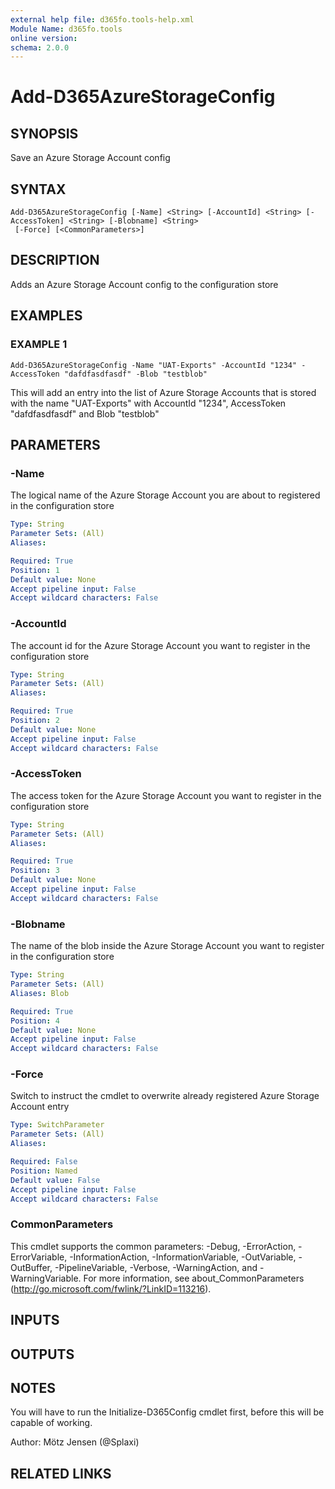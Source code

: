 ```yaml
---
external help file: d365fo.tools-help.xml
Module Name: d365fo.tools
online version:
schema: 2.0.0
---
```


# Add-D365AzureStorageConfig

## SYNOPSIS
Save an Azure Storage Account config

## SYNTAX

```
Add-D365AzureStorageConfig [-Name] <String> [-AccountId] <String> [-AccessToken] <String> [-Blobname] <String>
 [-Force] [<CommonParameters>]
```

## DESCRIPTION
Adds an Azure Storage Account config to the configuration store

## EXAMPLES

### EXAMPLE 1
```
Add-D365AzureStorageConfig -Name "UAT-Exports" -AccountId "1234" -AccessToken "dafdfasdfasdf" -Blob "testblob"
```

This will add an entry into the list of Azure Storage Accounts that is stored with the name "UAT-Exports" with AccountId "1234", AccessToken "dafdfasdfasdf" and Blob "testblob"

## PARAMETERS

### -Name
The logical name of the Azure Storage Account you are about to registered in the configuration store

```yaml
Type: String
Parameter Sets: (All)
Aliases:

Required: True
Position: 1
Default value: None
Accept pipeline input: False
Accept wildcard characters: False
```

### -AccountId
The account id for the Azure Storage Account you want to register in the configuration store

```yaml
Type: String
Parameter Sets: (All)
Aliases:

Required: True
Position: 2
Default value: None
Accept pipeline input: False
Accept wildcard characters: False
```

### -AccessToken
The access token for the Azure Storage Account you want to register in the configuration store

```yaml
Type: String
Parameter Sets: (All)
Aliases:

Required: True
Position: 3
Default value: None
Accept pipeline input: False
Accept wildcard characters: False
```

### -Blobname
The name of the blob inside the Azure Storage Account you want to register in the configuration store

```yaml
Type: String
Parameter Sets: (All)
Aliases: Blob

Required: True
Position: 4
Default value: None
Accept pipeline input: False
Accept wildcard characters: False
```

### -Force
Switch to instruct the cmdlet to overwrite already registered Azure Storage Account entry

```yaml
Type: SwitchParameter
Parameter Sets: (All)
Aliases:

Required: False
Position: Named
Default value: False
Accept pipeline input: False
Accept wildcard characters: False
```

### CommonParameters
This cmdlet supports the common parameters: -Debug, -ErrorAction, -ErrorVariable, -InformationAction, -InformationVariable, -OutVariable, -OutBuffer, -PipelineVariable, -Verbose, -WarningAction, and -WarningVariable.
For more information, see about_CommonParameters (http://go.microsoft.com/fwlink/?LinkID=113216).

## INPUTS

## OUTPUTS

## NOTES
You will have to run the Initialize-D365Config cmdlet first, before this will be capable of working.

Author: Mötz Jensen (@Splaxi)

## RELATED LINKS
